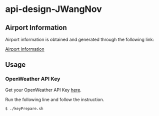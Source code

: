 # api-design-JWangNov

## Airport Information
Airport information is obtained and generated through the following link:

[Airport Information](https://github.com/datasets/airport-codes)

## Usage
### OpenWeather API Key
Get your OpenWeather API Key [here](https://openweathermap.org/price).

Run the following line and follow the instruction.

```
$ ./keyPrepare.sh
```
